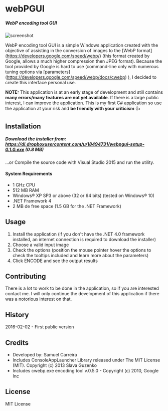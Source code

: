 # webPGUI
##### WebP encoding tool GUI

![screenshot](https://dl.dropboxusercontent.com/u/18494731/webp_screenshot.PNG)

WebP encoding tool GUI is a simple Windows application created with the objective of assisting in the conversion of images to the [WebP format] (https://developers.google.com/speed/webp/) (this format created by Google, allows a much higher compression then JPEG format).
Because the tool provided by Google is hard to use (command-line only with numerous tuning options via [parameters] (https://developers.google.com/speed/webp/docs/cwebp) ), I decided to create this interface personal use.

**NOTE:** This application is at an early stage of development and still contains **many errors/many features are not yet available**. If there is a large public interest, I can improve the application. This is my first C# application so use the application at your risk and **be friendly with your criticism** :+1:

## Installation
##### Download the installer from: https://dl.dropboxusercontent.com/u/18494731/webpgui-setup-0.1.0.exe (0.8 MB)

...or Compile the source code with Visual Studio 2015 and run the utility.

#### System Requirements
* 1 GHz CPU
* 512 MB RAM 
* Windows® XP SP3 or above (32 or 64 bits) (tested on Windows® 10) 
* .NET Framework 4
* 2 MB de free space (1.5 GB for the .NET Framework) 


## Usage
1. Install the application (if you don't have the .NET 4.0 framework installed, an internet connection is required to download the installer)
2. Choose a valid input image
3. Check the options (position the mouse pointer hover the options to check the tooltips included and learn more about the parameters)
3. Click ENCODE and see the output results

## Contributing
There is a lot to work to be done in the application, so if you are interested contact me. I will only continue the development of this application if there was a notorious interest on that. 


## History
2016-02-02 - First public version

## Credits
- Developed by: Samuel Carreira
- Includes ConsoleAppLauncher Library released under The MIT License (MIT). Copyright (c) 2013 Slava Guzenko 
- Includes cwebp.exe encoding tool v.0.5.0 - Copyright (c) 2010, Google Inc

## License
MIT License

